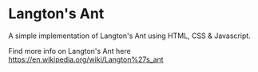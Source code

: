 # Langton's Ant

A simple implementation of Langton's Ant using HTML, CSS & Javascript.

Find more info on Langton's Ant here https://en.wikipedia.org/wiki/Langton%27s_ant
